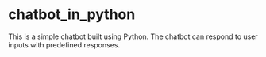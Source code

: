 # chatbot_in_python
This is a simple chatbot built using Python. The chatbot can respond to user inputs with predefined responses.
